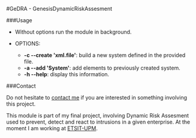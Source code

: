 #GeDRA - GenesisDynamicRiskAssesment

###Usage
   	
- Without options      	  		   run the module in background.
    
- OPTIONS:
   * **-c --create 'xml.file'**: build a new system defined in the provided file.
   * **-a --add 'System'**: add elements to previously created system.
   * **-h --help**: display this information.

###Contact 

Do not hesitate to [contact me](mailto:carlos@g3nesis.es) if you are interested in something involving this project. 

This module is part of my final project, involving Dynamic Risk Assesment used to prevent, detect and react to intrusions in a given enterprise. At the moment I am working at [ETSIT-UPM](http://www.etsit.upm.es/).

